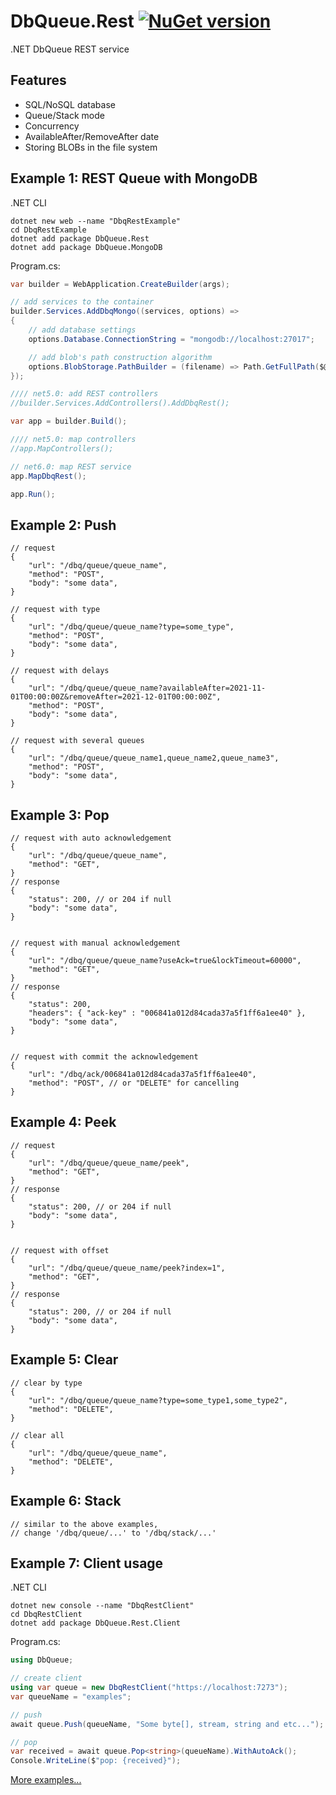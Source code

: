 # DbQueue.Rest [![NuGet version](https://badge.fury.io/nu/DbQueue.Rest.svg)](http://badge.fury.io/nu/DbQueue.Rest)
.NET DbQueue REST service


## Features
* SQL/NoSQL database
* Queue/Stack mode
* Concurrency
* AvailableAfter/RemoveAfter date
* Storing BLOBs in the file system


## Example 1: REST Queue with MongoDB
.NET CLI
```
dotnet new web --name "DbqRestExample"
cd DbqRestExample
dotnet add package DbQueue.Rest
dotnet add package DbQueue.MongoDB
```

Program.cs:
```C#
var builder = WebApplication.CreateBuilder(args);

// add services to the container
builder.Services.AddDbqMongo((services, options) =>
{
    // add database settings 
    options.Database.ConnectionString = "mongodb://localhost:27017";

    // add blob's path construction algorithm 
    options.BlobStorage.PathBuilder = (filename) => Path.GetFullPath($@"_blob\{DateTime.Now:yyyy\\MM\\dd}\{filename}");
});

//// net5.0: add REST controllers
//builder.Services.AddControllers().AddDbqRest();

var app = builder.Build();

//// net5.0: map controllers
//app.MapControllers();

// net6.0: map REST service
app.MapDbqRest();

app.Run();
```


## Example 2: Push
```
// request
{
    "url": "/dbq/queue/queue_name",
    "method": "POST",
    "body": "some data",
}

// request with type
{
    "url": "/dbq/queue/queue_name?type=some_type",
    "method": "POST",
    "body": "some data",
}

// request with delays
{
    "url": "/dbq/queue/queue_name?availableAfter=2021-11-01T00:00:00Z&removeAfter=2021-12-01T00:00:00Z",
    "method": "POST",
    "body": "some data",
}

// request with several queues 
{
    "url": "/dbq/queue/queue_name1,queue_name2,queue_name3",
    "method": "POST",
    "body": "some data",
}
```


## Example 3: Pop
```
// request with auto acknowledgement
{
    "url": "/dbq/queue/queue_name",
    "method": "GET",
}
// response
{
    "status": 200, // or 204 if null
    "body": "some data",
}


// request with manual acknowledgement
{
    "url": "/dbq/queue/queue_name?useAck=true&lockTimeout=60000",
    "method": "GET",
}
// response
{
    "status": 200,
    "headers": { "ack-key" : "006841a012d84cada37a5f1ff6a1ee40" },
    "body": "some data",
}


// request with commit the acknowledgement
{
    "url": "/dbq/ack/006841a012d84cada37a5f1ff6a1ee40",
    "method": "POST", // or "DELETE" for cancelling
}
```


## Example 4: Peek
```
// request
{
    "url": "/dbq/queue/queue_name/peek",
    "method": "GET",
}
// response
{
    "status": 200, // or 204 if null
    "body": "some data",
}


// request with offset
{
    "url": "/dbq/queue/queue_name/peek?index=1",
    "method": "GET",
}
// response
{
    "status": 200, // or 204 if null
    "body": "some data",
}
```


## Example 5: Clear
```
// clear by type
{
    "url": "/dbq/queue/queue_name?type=some_type1,some_type2",
    "method": "DELETE",
}

// clear all
{
    "url": "/dbq/queue/queue_name",
    "method": "DELETE",
}
```


## Example 6: Stack
```
// similar to the above examples,
// change '/dbq/queue/...' to '/dbq/stack/...'
```


## Example 7: Client usage
.NET CLI
```
dotnet new console --name "DbqRestClient"
cd DbqRestClient
dotnet add package DbQueue.Rest.Client
```

Program.cs:
```C#
using DbQueue;

// create client
using var queue = new DbqRestClient("https://localhost:7273");
var queueName = "examples";

// push
await queue.Push(queueName, "Some byte[], stream, string and etc...");

// pop
var received = await queue.Pop<string>(queueName).WithAutoAck();
Console.WriteLine($"pop: {received}");
```

[More examples...](https://github.com/mustaddon/DbQueue/tree/main/Examples/)
